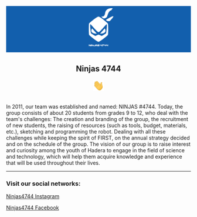 <div align="center">
    <img src="https://github.com/Ninjas4744-Organization/.github/blob/main/profile/LOGO%20Banner.png" alt="Ninjas 4744 Team Photo" />
      <h2>Ninjas 4744</h2>
      <img src="https://github.com/Ninjas4744-Organization/.github/blob/main/profile/Hi.gif" alt="Hi" width="30" height="30" />
    </div>
</div>

<br/>

<p>In 2011, our team was established and named: NINJAS #4744. Today, the group consists of about 20 students from grades 9 to 12, who deal with the team's challenges: The creation and branding of the group, the recruitment of new students, the raising of resources (such as tools, budget, materials, etc.), sketching and programming the robot. Dealing with all these challenges while keeping the spirit of FIRST, on the annual strategy decided and on the schedule of the group. The vision of our group is to raise interest and curiosity among the youth of Hadera to engage in the field of science and technology, which will help them acquire knowledge and experience that will be used throughout their lives.</p>

---

### Visit our social networks:

[Ninjas4744 Instagram](https://www.instagram.com/NINJAS4744/)

[Ninjas4744 Facebook](https://www.facebook.com/Ninjas4744/)

